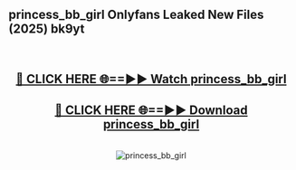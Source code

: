 <h2>princess_bb_girl Onlyfans Leaked New Files (2025) bk9yt</h2>
<br>
<div align="center">
<h2><a href="https://mediafiles.top/princess_bb_girl&ref=git" rel="nofollow">🔴 CLICK HERE 🌐==►► Watch princess_bb_girl</a></h2>
<h2><a href="https://mediafiles.top/princess_bb_girl&ref=git" rel="nofollow">🔴 CLICK HERE 🌐==►► Download princess_bb_girl</a></h2>
<br>
<a href="https://mediafiles.top/princess_bb_girl&ref=git" rel="nofollow" data-target="animated-image.originalLink"><img src="https://i.ibb.co.com/xMMVF88/686577567.gif" alt="princess_bb_girl" style="max-width: 100%; display: inline-block;" data-target="animated-image.originalImage"></a>
</div>
<br>
<br>